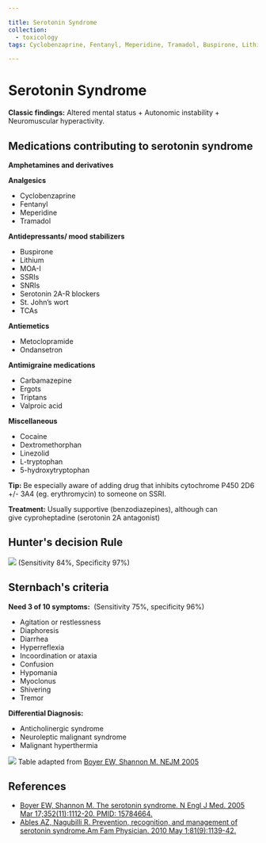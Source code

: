 ```yaml
---

title: Serotonin Syndrome
collection:
  - toxicology
tags: Cyclobenzaprine, Fentanyl, Meperidine, Tramadol, Buspirone, Lithium, Metoclopramide, Ondansetron, Carbamazepine, valproic acid, cocaine, Dextromethorphan, Linezolid, cyproheptadine

---
```


# Serotonin Syndrome

**Classic findings:** Altered mental status + Autonomic instability + Neuromuscular hyperactivity.

## Medications contributing to serotonin syndrome

**Amphetamines and derivatives**

**Analgesics**
- <span class="drug">Cyclobenzaprine</span>
- <span class="drug">Fentanyl</span>
- <span class="drug">Meperidine</span>
- <span class="drug">Tramadol</span>

**Antidepressants/ mood stabilizers**
- <span class="drug">Buspirone</span>
- <span class="drug">Lithium</span>
- <span class="drug">MOA-I</span>
- <span class="drug">SSRIs</span>
- <span class="drug">SNRIs&nbsp;</span>
- <span class="drug">Serotonin 2A-R blockers</span>
- <span class="drug">St. John’s wort</span>
- <span class="drug">TCAs</span>

**Antiemetics**
- <span class="drug">Metoclopramide&nbsp;</span>
- <span class="drug">Ondansetron</span>

**Antimigraine medications**
- <span class="drug">Carbamazepine&nbsp;</span>
- <span class="drug">Ergots&nbsp;</span>
- <span class="drug">Triptans</span>
- <span class="drug">Valproic acid</span>

**Miscellaneous**
- <span class="drug">Cocaine</span>
- <span class="drug">Dextromethorphan</span>
- <span class="drug">Linezolid</span>
- <span class="drug">L-tryptophan</span>
- <span class="drug">5-hydroxytryptophan</span>


**Tip:** Be especially aware of adding drug that inhibits cytochrome P450 2D6 +/- 3A4 (eg. erythromycin) to someone on SSRI.

**Treatment:** Usually supportive (benzodiazepines), although can give <span class="drug">cyproheptadine</span> (serotonin 2A antagonist) 

## Hunter's decision Rule 

![](https://d2p53dh3qxfm0x.cloudfront.net/uploads/img/1jx/5/m/21523591-1d05-5303-9a1a-da39bce14db8/640.png)
(Sensitivity 84%, Specificity 97%)

## Sternbach's criteria

**Need 3 of 10 symptoms:** 
(Sensitivity 75%, specificity 96%)

-   Agitation or restlessness
-   Diaphoresis
-   Diarrhea
-   Hyperreflexia
-   Incoordination or ataxia
-   Confusion
-   Hypomania
-   Myoclonus
-   Shivering
-   Tremor 

**Differential Diagnosis:**

-   Anticholinergic syndrome
-   Neuroleptic malignant syndrome
-   Malignant hyperthermia 

![](https://d2p53dh3qxfm0x.cloudfront.net/uploads/img/1jx/6/d/d76a6eeb-835b-53d8-a1b2-178095bcccc0/640.png)
Table adapted from [Boyer EW, Shannon M. NEJM 2005](http://www.ncbi.nlm.nih.gov/pubmed/15784664)

## References

-   [Boyer EW, Shannon M. The serotonin syndrome. N Engl J Med. 2005 Mar 17;352(11):1112-20. PMID: 15784664.](http://www.ncbi.nlm.nih.gov/pubmed/15784664)
-   [Ables AZ, Nagubilli R. Prevention, recognition, and management of serotonin syndrome.Am Fam Physician. 2010 May 1;81(9):1139-42.](http://www.ncbi.nlm.nih.gov/pubmed/?term=20433130)
